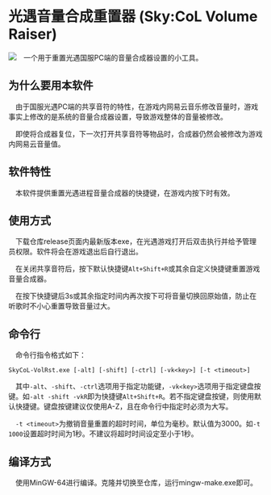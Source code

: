 # 光遇音量合成重置器 (Sky:CoL Volume Raiser)
<img src="./img/skycol-volrst-ico.ico">&emsp;一个用于重置光遇国服PC端的音量合成器设置的小工具。

## 为什么要用本软件
&emsp;由于国服光遇PC端的共享音符的特性，在游戏内网易云音乐修改音量时，游戏事实上修改的是系统的音量合成器设置，导致游戏整体的音量被修改。

&emsp;即使将合成器复位，下一次打开共享音符等物品时，合成器仍然会被修改为游戏内网易云音量值。

## 软件特性
&emsp;本软件提供重置光遇进程音量合成器的快捷键，在游戏内按下时有效。

## 使用方式
&emsp;下载仓库release页面内最新版本exe，在光遇游戏打开后双击执行并给予管理员权限。软件将会在游戏退出后自行退出。

&emsp;在关闭共享音符后，按下默认快捷键``Alt+Shift+R``或其余自定义快捷键重置游戏音量合成器。

&emsp;在按下快捷键后3s或其余指定时间内再次按下可将音量切换回原始值，防止在听歌时不小心重置导致音量过大。

## 命令行
&emsp;命令行指令格式如下：
```
SkyCoL-VolRst.exe [-alt] [-shift] [-ctrl] [-vk<key>] [-t <timeout>]
```
&emsp;其中``-alt``、``-shift``、``-ctrl``选项用于指定功能键，``-vk<key>``选项用于指定键盘按键。如``-alt -shift -vkR``即为快捷键``Alt+Shift+R``。若不指定键盘按键，则使用默认快捷键。键盘按键建议仅使用A-Z，且在命令行中指定时必须为大写。

&emsp;``-t <timeout>``为撤销音量重置的超时时间，单位为毫秒。默认值为3000。如``-t 1000``设置超时时间为1秒。不建议将超时时间设定至小于1秒。

## 编译方式
&emsp;使用MinGW-64进行编译。克隆并切换至仓库，运行mingw-make.exe即可。
